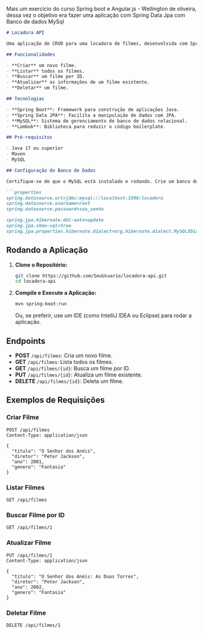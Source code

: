 Mais um exercício do curso Spring boot e Angular.js - Wellington de oliveira, dessa vez o objetivo era fazer uma aplicação com Spring Data Jpa com Banco de dados MySql

```markdown
# Locadora API

Uma aplicação de CRUD para uma locadora de filmes, desenvolvida com Spring Boot e Spring Data JPA, usando MySQL como banco de dados.

## Funcionalidades

- **Criar** um novo filme.
- **Listar** todos os filmes.
- **Buscar** um filme por ID.
- **Atualizar** as informações de um filme existente.
- **Deletar** um filme.

## Tecnologias

- **Spring Boot**: Framework para construção de aplicações Java.
- **Spring Data JPA**: Facilita a manipulação de dados com JPA.
- **MySQL**: Sistema de gerenciamento de banco de dados relacional.
- **Lombok**: Biblioteca para reduzir o código boilerplate.

## Pré-requisitos

- Java 17 ou superior
- Maven
- MySQL

## Configuração do Banco de Dados

Certifique-se de que o MySQL está instalado e rodando. Crie um banco de dados chamado `locadora` e ajuste as configurações no arquivo `src/main/resources/application.properties`:

```properties
spring.datasource.url=jdbc:mysql://localhost:3306/locadora
spring.datasource.username=root
spring.datasource.password=sua_senha

spring.jpa.hibernate.ddl-auto=update
spring.jpa.show-sql=true
spring.jpa.properties.hibernate.dialect=org.hibernate.dialect.MySQL5Dialect
```

## Rodando a Aplicação

1. **Clone o Repositório:**

   ```bash
   git clone https://github.com/SeuUsuario/locadora-api.git
   cd locadora-api
   ```

2. **Compile e Execute a Aplicação:**

   ```bash
   mvn spring-boot:run
   ```

   Ou, se preferir, use um IDE (como IntelliJ IDEA ou Eclipse) para rodar a aplicação.

## Endpoints

- **POST** `/api/filmes`: Cria um novo filme.
- **GET** `/api/filmes`: Lista todos os filmes.
- **GET** `/api/filmes/{id}`: Busca um filme por ID.
- **PUT** `/api/filmes/{id}`: Atualiza um filme existente.
- **DELETE** `/api/filmes/{id}`: Deleta um filme.

## Exemplos de Requisições

### Criar Filme

```http
POST /api/filmes
Content-Type: application/json

{
  "titulo": "O Senhor dos Anéis",
  "diretor": "Peter Jackson",
  "ano": 2001,
  "genero": "Fantasia"
}
```

### Listar Filmes

```http
GET /api/filmes
```

### Buscar Filme por ID

```http
GET /api/filmes/1
```

### Atualizar Filme

```http
PUT /api/filmes/1
Content-Type: application/json

{
  "titulo": "O Senhor dos Anéis: As Duas Torres",
  "diretor": "Peter Jackson",
  "ano": 2002,
  "genero": "Fantasia"
}
```

### Deletar Filme

```http
DELETE /api/filmes/1
```
